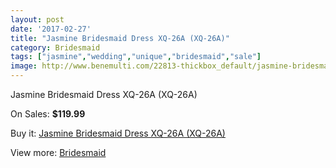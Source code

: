 ```yaml
---
layout: post
date: '2017-02-27'
title: "Jasmine Bridesmaid Dress XQ-26A (XQ-26A)"
category: Bridesmaid
tags: ["jasmine","wedding","unique","bridesmaid","sale"]
image: http://www.benemulti.com/22813-thickbox_default/jasmine-bridesmaid-dress-xq-26a-xq-26a.jpg
---
```

Jasmine Bridesmaid Dress XQ-26A (XQ-26A)

On Sales: **$119.99**
<a href="https://www.benemulti.com/en/bridesmaid/8637-jasmine-bridesmaid-dress-xq-26a-xq-26a.html"><amp-img layout="responsive" width="600" height="600" src="//www.benemulti.com/22813-thickbox_default/jasmine-bridesmaid-dress-xq-26a-xq-26a.jpg" alt="Jasmine Bridesmaid Dress XQ-26A (XQ-26A) 0" /></a>

Buy it: [Jasmine Bridesmaid Dress XQ-26A (XQ-26A)](https://www.benemulti.com/en/bridesmaid/8637-jasmine-bridesmaid-dress-xq-26a-xq-26a.html "Jasmine Bridesmaid Dress XQ-26A (XQ-26A)")

View more: [Bridesmaid](https://www.benemulti.com/en/74-bridesmaid "Bridesmaid")